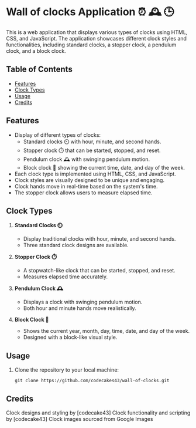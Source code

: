 # Wall of clocks Application ⏰ 🕰️ 🕒

This is a web application that displays various types of clocks using HTML, CSS, and JavaScript. The application showcases different clock styles and functionalities, including standard clocks, a stopper clock, a pendulum clock, and a block clock.

## Table of Contents

- [Features](#features)
- [Clock Types](#clock-types)
- [Usage](#usage)
- [Credits](#credits)

## Features

- Display of different types of clocks:
  - Standard clocks ⏲️ with hour, minute, and second hands.
  - Stopper clock ⏱️ that can be started, stopped, and reset.
  - Pendulum clock 🕰️ with swinging pendulum motion.
  - Block clock 📅 showing the current time, date, and day of the week.
- Each clock type is implemented using HTML, CSS, and JavaScript.
- Clock styles are visually designed to be unique and engaging.
- Clock hands move in real-time based on the system's time.
- The stopper clock allows users to measure elapsed time.

## Clock Types

1. **Standard Clocks ⏲️**
   - Display traditional clocks with hour, minute, and second hands.
   - Three standard clock designs are available.

2. **Stopper Clock ⏱️**
   - A stopwatch-like clock that can be started, stopped, and reset.
   - Measures elapsed time accurately.

3. **Pendulum Clock 🕰️**
   - Displays a clock with swinging pendulum motion.
   - Both hour and minute hands move realistically.

4. **Block Clock 📅**
   - Shows the current year, month, day, time, date, and day of the week.
   - Designed with a block-like visual style.
     
## Usage

1. Clone the repository to your local machine:

   ```shell
   git clone https://github.com/codecakes43/wall-of-clocks.git
   
## Credits

Clock designs and styling by [codecake43]
Clock functionality and scripting by [codecake43]
Clock images sourced from Google Images
